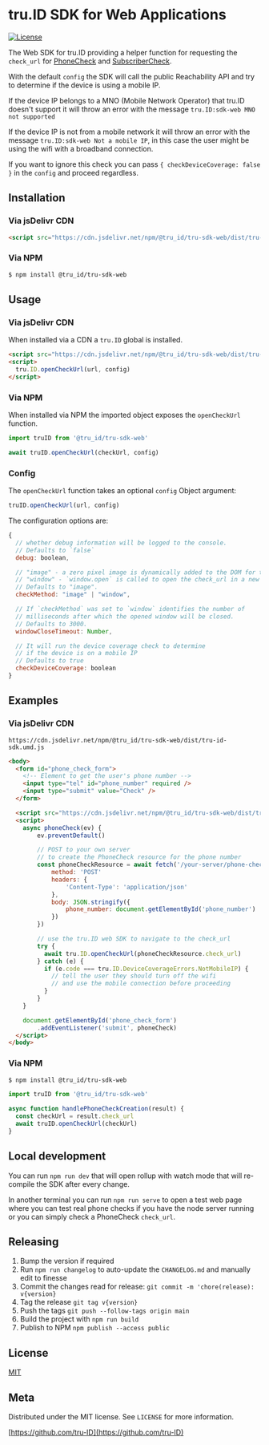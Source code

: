 # tru.ID SDK for Web Applications

[![License][license-image]][license-url]

The Web SDK for tru.ID providing a helper function for requesting the `check_url` for [PhoneCheck](https://tru.id/docs/phone-check) and [SubscriberCheck](https://tru.id/docs/subscriber-check).

With the default `config` the SDK will call the public Reachability API and try to determine if the device is using a mobile IP.

If the device IP belongs to a MNO (Mobile Network Operator) that tru.ID doesn't support it will throw an error with the message `tru.ID:sdk-web MNO not supported`

If the device IP is not from a mobile network it will throw an error with the message `tru.ID:sdk-web Not a mobile IP`, in this case the user might be using the wifi with a broadband connection.

If you want to ignore this check you can pass `{ checkDeviceCoverage: false }` in the `config` and proceed regardless.

## Installation

### Via jsDelivr CDN

```html
<script src="https://cdn.jsdelivr.net/npm/@tru_id/tru-sdk-web/dist/tru-id-sdk.umd.js"></script>
```

### Via NPM

```sh
$ npm install @tru_id/tru-sdk-web
```

## Usage

### Via jsDelivr CDN

When installed via a CDN a `tru.ID` global is installed.

```html
<script src="https://cdn.jsdelivr.net/npm/@tru_id/tru-sdk-web/dist/tru-id-sdk.umd.js"></script>
<script>
  tru.ID.openCheckUrl(url, config)
</script>
```

### Via NPM

When installed via NPM the imported object exposes the `openCheckUrl` function.

```js
import truID from '@tru_id/tru-sdk-web'

await truID.openCheckUrl(checkUrl, config)
```

### Config

The `openCheckUrl` function takes an optional `config` Object argument:

```js
truID.openCheckUrl(url, config)
```

The configuration options are:

```js
{
  // whether debug information will be logged to the console.
  // Defaults to `false`
  debug: boolean,

  // "image" - a zero pixel image is dynamically added to the DOM for the check_url request
  // "window" - `window.open` is called to open the check_url in a new window
  // Defaults to "image".
  checkMethod: "image" | "window",

  // If `checkMethod` was set to `window` identifies the number of
  // milliseconds after which the opened window will be closed.
  // Defaults to 3000.
  windowCloseTimeout: Number,

  // It will run the device coverage check to determine
  // if the device is on a mobile IP
  // Defaults to true
  checkDeviceCoverage: boolean
}
```

## Examples

### Via jsDelivr CDN

`https://cdn.jsdelivr.net/npm/@tru_id/tru-sdk-web/dist/tru-id-sdk.umd.js`

```html
<body>
  <form id="phone_check_form">
    <!-- Element to get the user's phone number -->
    <input type="tel" id="phone_number" required />
    <input type="submit" value="Check" />
  </form>

  <script src="https://cdn.jsdelivr.net/npm/@tru_id/tru-sdk-web/dist/tru-id-sdk.umd.js"></script>
  <script>
    async phoneCheck(ev) {
        ev.preventDefault()

        // POST to your own server
        // to create the PhoneCheck resource for the phone number
        const phoneCheckResource = await fetch('/your-server/phone-check', {
            method: 'POST'
            headers: {
                'Content-Type': 'application/json'
            },
            body: JSON.stringify({
                phone_number: document.getElementById('phone_number')
            })
        })

        // use the tru.ID web SDK to navigate to the check_url
        try {
          await tru.ID.openCheckUrl(phoneCheckResource.check_url)
        } catch (e) {
          if (e.code === tru.ID.DeviceCoverageErrors.NotMobileIP) {
            // tell the user they should turn off the wifi
            // and use the mobile connection before proceeding
          }
        }
    }

    document.getElementById('phone_check_form')
        .addEventListener('submit', phoneCheck)
  </script>
</body>
```

### Via NPM

```sh
$ npm install @tru_id/tru-sdk-web
```

```js
import truID from '@tru_id/tru-sdk-web'

async function handlePhoneCheckCreation(result) {
  const checkUrl = result.check_url
  await truID.openCheckUrl(checkUrl)
}
```

## Local development

You can run `npm run dev` that will open rollup with watch mode that will re-compile the SDK after every change.

In another terminal you can run `npm run serve` to open a test web page where you can test real phone checks if you have the node server running or you can simply check a PhoneCheck `check_url`.

## Releasing

1. Bump the version if required
2. Run `npm run changelog` to auto-update the `CHANGELOG.md` and manually edit to finesse
3. Commit the changes read for release: `git commit -m 'chore(release): v{version}`
4. Tag the release `git tag v{version}`
5. Push the tags `git push --follow-tags origin main`
6. Build the project with `npm run build`
6. Publish to NPM `npm publish --access public`

## License

[MIT](LICENSE)

## Meta

Distributed under the MIT license. See ``LICENSE`` for more information.

[https://github.com/tru-ID](https://github.com/tru-ID)

[license-image]: https://img.shields.io/badge/License-MIT-blue.svg
[license-url]: LICENSE
